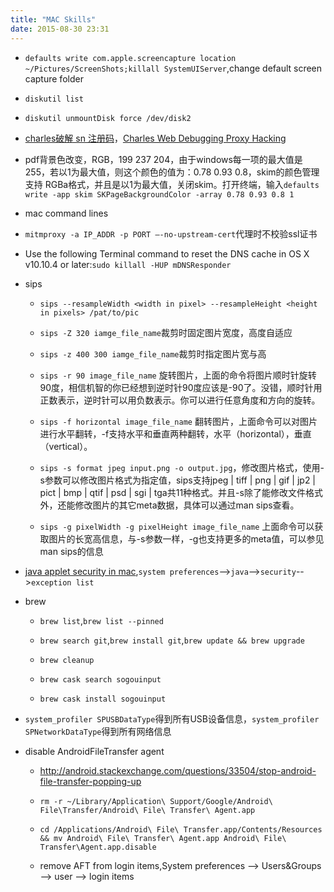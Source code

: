 ```yaml
---
title: "MAC Skills"
date: 2015-08-30 23:31
---
```


+ ``defaults write com.apple.screencapture location ~/Pictures/ScreenShots;killall SystemUIServer``,change default screen capture folder

+ ``diskutil list``

+ ``diskutil unmountDisk force /dev/disk2``

+ [charles破解 sn 注册码](http://www.gfzj.us/2014/12/20/charlse-sn-download.html)，[Charles Web Debugging Proxy Hacking](http://www.gfzj.us/tech/2015/06/24/charles-hacking.html)

+ pdf背景色改变，RGB，199 237 204，由于windows每一项的最大值是255，若以1为最大值，则这个颜色的值为：0.78 0.93 0.8，skim的颜色管理支持 RGBa格式，并且是以1为最大值，关闭skim。打开终端，输入``defaults write -app skim SKPageBackgroundColor -array 0.78 0.93 0.8 1``

+ mac command lines

+ ``mitmproxy -a IP_ADDR -p PORT —-no-upstream-cert``代理时不校验ssl证书

+ Use the following Terminal command to reset the DNS cache in OS X v10.10.4 or later:``sudo killall -HUP mDNSResponder``

+ sips
  + ``sips --resampleWidth <width in pixel> --resampleHeight <height in pixels> /pat/to/pic``
  + ``sips -Z 320 iamge_file_name``裁剪时固定图片宽度，高度自适应
  + ``sips -z 400 300 iamge_file_name``裁剪时指定图片宽与高

  + ``sips -r 90 image_file_name`` 旋转图片，上面的命令将图片顺时针旋转90度，相信机智的你已经想到逆时针90度应该是-90了。没错，顺时针用正数表示，逆时针可以用负数表示。你可以进行任意角度和方向的旋转。

  + ``sips -f horizontal image_file_name`` 翻转图片，上面命令可以对图片进行水平翻转，-f支持水平和垂直两种翻转，水平（horizontal），垂直（vertical）。

  + ``sips -s format jpeg input.png -o output.jpg``，修改图片格式，使用-s参数可以修改图片格式为指定值，sips支持jpeg | tiff | png | gif | jp2 | pict | bmp | qtif | psd | sgi | tga共11种格式。并且-s除了能修改文件格式外，还能修改图片的其它meta数据，具体可以通过man sips查看。

  + ``sips -g pixelWidth -g pixelHeight image_file_name`` 上面命令可以获取图片的长宽高信息，与-s参数一样，-g也支持更多的meta值，可以参见man sips的信息

+ [java applet security in mac](https://www.java.com/en/download/faq/exception_sitelist.xml),``system preferences``-->``java``-->``security``-->``exception list``

+ brew

  + ``brew list``,``brew list --pinned``

  + ``brew search git``,``brew install git``,``brew update && brew upgrade``

  + ``brew cleanup``

  + ``brew cask search sogouinput``

  + ``brew cask install sogouinput``

+ ``system_profiler SPUSBDataType``得到所有USB设备信息，``system_profiler SPNetworkDataType``得到所有网络信息

+ disable AndroidFileTransfer agent

  + http://android.stackexchange.com/questions/33504/stop-android-file-transfer-popping-up

  + ``rm -r ~/Library/Application\ Support/Google/Android\ File\Transfer/Android\ File\ Transfer\ Agent.app``

  + ``cd /Applications/Android\ File\ Transfer.app/Contents/Resources && mv Android\ File\ Transfer\ Agent.app Android\ File\ Transfer\Agent.app.disable``

  + remove AFT from login items,System preferences --> Users&Groups --> user --> login items


